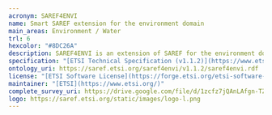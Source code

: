 ```yaml
--- 
acronym: SAREF4ENVI
name: Smart SAREF extension for the environment domain
main_areas: Environment / Water
trl: 6
hexcolor: "#8DC26A"
description: SAREF4ENVI is an extension of SAREF for the environment domain. The extension was created in collaboration with domain experts in the field of light pollution currently working in the [STARS4ALL](https://www.stars4all.eu/index.php/lpi/) European H2020 project.
specification: "[ETSI Technical Specification (v1.1.2)](https://www.etsi.org/deliver/etsi_ts/103400_103499/10341002/01.01.02_60/ts_10341002v010102p.pdf), [SAREF4ENVI Overview](https://saref.etsi.org/saref4envi/), [SAREF4ENVI Overview v1.1.2](https://saref.etsi.org/saref4envi/v1.1.2/)"
ontology_uri: https://saref.etsi.org/saref4envi/v1.1.2/saref4envi.rdf
license: "[ETSI Software License](https://forge.etsi.org/etsi-software-license)"
maintainer: "[ETSI](https://www.etsi.org/)"
complete_survey_uri: https://drive.google.com/file/d/1zcfz7jQAnLAfgn-TZGiGSTkAZsClAoGd/view
logo: https://saref.etsi.org/static/images/logo-l.png
--- 
```

